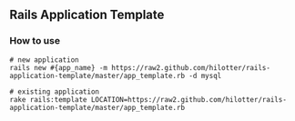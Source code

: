 ## Rails Application Template

### How to use

```
# new application
rails new #{app_name} -m https://raw2.github.com/hilotter/rails-application-template/master/app_template.rb -d mysql

# existing application
rake rails:template LOCATION=https://raw2.github.com/hilotter/rails-application-template/master/app_template.rb
```

